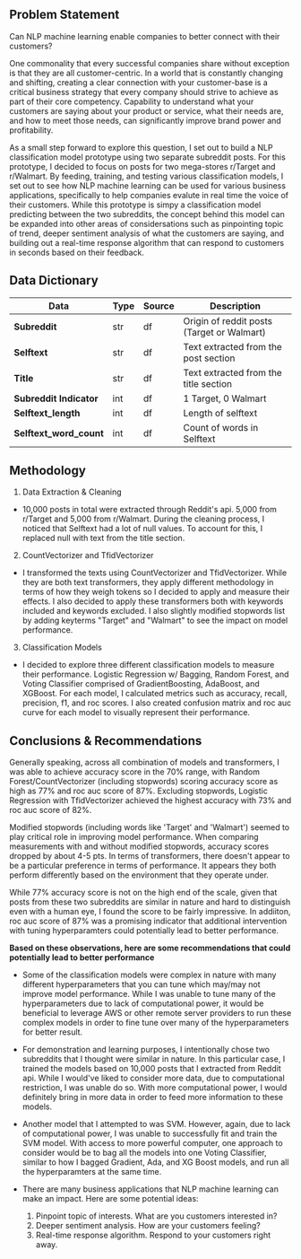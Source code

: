 ## Problem Statement

Can NLP machine learning enable companies to better connect with their customers?

One commonality that every successful companies share without exception is that they are all customer-centric. In a world that is constantly changing and shifting, creating a clear connection with your customer-base is a critical business strategy that every company should strive to achieve as part of their core competency. Capability to understand what your customers are saying about your product or service, what their needs are, and how to meet those needs, can significantly improve brand power and profitability.

As a small step forward to explore this question, I set out to build a NLP classification model prototype using two separate subreddit posts. For this prototype, I decided to focus on posts for two mega-stores r/Target and r/Walmart. By feeding, training, and testing various classification models, I set out to see how NLP machine learning can be used for various business applications, specifically to help companies evalute in real time the voice of their customers. While this prototype is simpy a classification model predicting between the two subreddits, the concept behind this model can be expanded into other areas of considersations such as pinpointing topic of trend, deeper sentiment analysis of what the customers are saying, and building out a real-time response algorithm that can respond to customers in seconds based on their feedback.

## Data Dictionary
|Data|Type|Source|Description|
|---|---|---|---|
|**Subreddit**|str|df|Origin of reddit posts (Target or Walmart)|
|**Selftext**|str|df|Text extracted from the post section|
|**Title**|str|df|Text extracted from the title section|
|**Subreddit Indicator**|int|df|1 Target, 0 Walmart|
|**Selftext_length**|int|df|Length of selftext|
|**Selftext_word_count**|int|df|Count of words in Selftext|

## Methodology
1. Data Extraction & Cleaning
- 10,000 posts in total were extracted through Reddit's api. 5,000 from r/Target and 5,000 from r/Walmart. During the cleaning process, I noticed that Selftext had a lot of null values. To account for this, I replaced null with text from the title section.

2. CountVectorizer and TfidVectorizer
- I transformed the texts using CountVectorizer and TfidVectorizer. While they are both text transformers, they apply different methodology in terms of how they weigh tokens so I decided to apply and measure their effects. I also decided to apply these transformers both with keywords included and keywords excluded. I also slightly modified stopwords list by adding keyterms "Target" and "Walmart" to see the impact on model performance.

3. Classification Models
- I decided to explore three different classification models to measure their performance. Logistic Regression w/ Bagging, Random Forest, and Voting Classifier comprised of GradientBoosting, AdaBoost, and XGBoost. For each model, I calculated metrics such as accuracy, recall, precision, f1, and roc scores. I also created confusion matrix and roc auc curve for each model to visually represent their performance.

## Conclusions & Recommendations

Generally speaking, across all combination of models and transformers, I was able to achieve accuracy score in the 70% range, with Random Forest/CountVectorizer (including stopwords) scoring accuracy score as high as 77% and roc auc score of 87%. Excluding stopwords, Logistic Regression with TfidVectorizer achieved the highest accuracy with 73% and roc auc score of 82%.

Modified stopwords (including words like 'Target' and 'Walmart') seemed to play critical role in improving model performance. When comparing measurements with and without modified stopwords, accuracy scores dropped by about 4-5 pts. In terms of transformers, there doesn't appear to be a particular preference in terms of performance. It appears they both perform differently based on the environment that they operate under.

While 77% accuracy score is not on the high end of the scale, given that posts from these two subreddits are similar in nature and hard to distinguish even with a human eye, I found the score to be fairly impressive. In addiiton, roc auc score of 87% was a promising indicator that additional intervention with tuning hyperparamters could potentially lead to better performance.

**Based on these observations, here are some recommendations that could potentially lead to better performance**

- Some of the classification models were complex in nature with many different hyperparameters that you can tune which may/may not improve model performance. While I was unable to tune many of the hyperparameters due to lack of computational power, it would be beneficial to leverage AWS or other remote server providers to run these complex models in order to fine tune over many of the hyperparameters for better result.

- For demonstration and learning purposes, I intentionally chose two subreddits that I thought were similar in nature. In this particular case, I trained the models based on 10,000 posts that I extracted from Reddit api. While I would've liked to consider more data, due to computational restriction, I was unable do so. With more computational power, I would definitely bring in more data in order to feed more information to these models.

- Another model that I attempted to was SVM. However, again, due to lack of computational power, I was unable to successfully fit and train the SVM model. With access to more powerful computer, one approach to consider would be to bag all the models into one Voting Classifier, similar to how I bagged Gradient, Ada, and XG Boost models, and run all the hyperparamters at the same time.

- There are many business applications that NLP machine learning can make an impact. Here are some potential ideas:
    1. Pinpoint topic of interests. What are you customers interested in?
    2. Deeper sentiment analysis. How are your customers feeling?
    3. Real-time response algorithm. Respond to your customers right away.